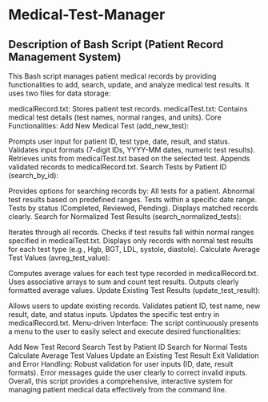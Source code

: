 # Medical-Test-Manager
## Description of Bash Script (Patient Record Management System)
This Bash script manages patient medical records by providing functionalities to add, search, update, and analyze medical test results. It uses two files for data storage:

medicalRecord.txt: Stores patient test records.
medicalTest.txt: Contains medical test details (test names, normal ranges, and units).
Core Functionalities:
Add New Medical Test (add_new_test):

Prompts user input for patient ID, test type, date, result, and status.
Validates input formats (7-digit IDs, YYYY-MM dates, numeric test results).
Retrieves units from medicalTest.txt based on the selected test.
Appends validated records to medicalRecord.txt.
Search Tests by Patient ID (search_by_id):

Provides options for searching records by:
All tests for a patient.
Abnormal test results based on predefined ranges.
Tests within a specific date range.
Tests by status (Completed, Reviewed, Pending).
Displays matched records clearly.
Search for Normalized Test Results (search_normalized_tests):

Iterates through all records.
Checks if test results fall within normal ranges specified in medicalTest.txt.
Displays only records with normal test results for each test type (e.g., Hgb, BGT, LDL, systole, diastole).
Calculate Average Test Values (avreg_test_value):

Computes average values for each test type recorded in medicalRecord.txt.
Uses associative arrays to sum and count test results.
Outputs clearly formatted average values.
Update Existing Test Results (update_test_result):

Allows users to update existing records.
Validates patient ID, test name, new result, date, and status inputs.
Updates the specific test entry in medicalRecord.txt.
Menu-driven Interface:
The script continuously presents a menu to the user to easily select and execute desired functionalities:

Add New Test Record
Search Test by Patient ID
Search for Normal Tests
Calculate Average Test Values
Update an Existing Test Result
Exit
Validation and Error Handling:
Robust validation for user inputs (ID, date, result formats).
Error messages guide the user clearly to correct invalid inputs.
Overall, this script provides a comprehensive, interactive system for managing patient medical data effectively from the command line.
